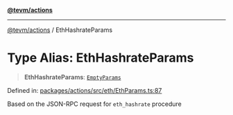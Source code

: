 [**@tevm/actions**](../README.md)

***

[@tevm/actions](../globals.md) / EthHashrateParams

# Type Alias: EthHashrateParams

> **EthHashrateParams**: [`EmptyParams`](EmptyParams.md)

Defined in: [packages/actions/src/eth/EthParams.ts:87](https://github.com/evmts/tevm-monorepo/blob/main/packages/actions/src/eth/EthParams.ts#L87)

Based on the JSON-RPC request for `eth_hashrate` procedure
